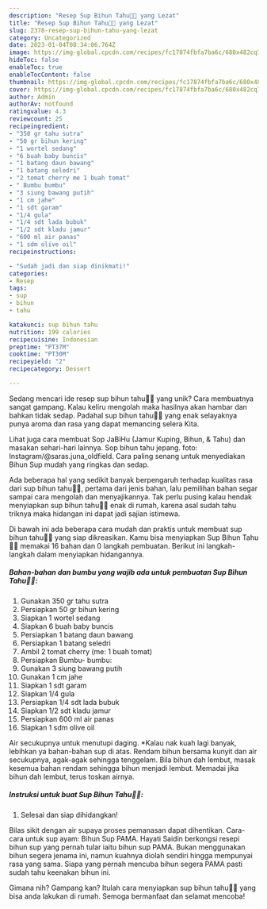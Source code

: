 ```yaml
---
description: "Resep Sup Bihun Tahu👩‍🍳 yang Lezat"
title: "Resep Sup Bihun Tahu👩‍🍳 yang Lezat"
slug: 2378-resep-sup-bihun-tahu-yang-lezat
category: Uncategorized
date: 2023-01-04T08:34:06.764Z
image: https://img-global.cpcdn.com/recipes/fc17874fbfa7ba6c/680x482cq70/sup-bihun-tahu-foto-resep-utama.jpg
hideToc: false
enableToc: true
enableTocContent: false
thumbnail: https://img-global.cpcdn.com/recipes/fc17874fbfa7ba6c/680x482cq70/sup-bihun-tahu-foto-resep-utama.jpg
cover: https://img-global.cpcdn.com/recipes/fc17874fbfa7ba6c/680x482cq70/sup-bihun-tahu-foto-resep-utama.jpg
author: Admin
authorAv: notfound
ratingvalue: 4.3
reviewcount: 25
recipeingredient:
- "350 gr tahu sutra"
- "50 gr bihun kering"
- "1 wortel sedang"
- "6 buah baby buncis"
- "1 batang daun bawang"
- "1 batang seledri"
- "2 tomat cherry me 1 buah tomat"
- " Bumbu bumbu"
- "3 siung bawang putih"
- "1 cm jahe"
- "1 sdt garam"
- "1/4 gula"
- "1/4 sdt lada bubuk"
- "1/2 sdt kladu jamur"
- "600 ml air panas"
- "1 sdm olive oil"
recipeinstructions:

- "Sudah jadi dan siap dinikmati!"
categories:
- Resep
tags:
- sup
- bihun
- tahu

katakunci: sup bihun tahu 
nutrition: 199 calories
recipecuisine: Indonesian
preptime: "PT37M"
cooktime: "PT30M"
recipeyield: "2"
recipecategory: Dessert

---
```





Sedang mencari ide resep sup bihun tahu👩‍🍳 yang unik? Cara membuatnya sangat gampang. Kalau keliru mengolah maka hasilnya akan hambar dan bahkan tidak sedap. Padahal sup bihun tahu👩‍🍳 yang enak selayaknya punya aroma dan rasa yang dapat memancing selera Kita.





Lihat juga cara membuat Sop JaBiHu (Jamur Kuping, Bihun, &amp; Tahu) dan masakan sehari-hari lainnya. Sop bihun tahu jepang. foto: Instagram/@saras.juna_oldfield. Cara paling senang untuk menyediakan Bihun Sup mudah yang ringkas dan sedap.

Ada beberapa hal yang sedikit banyak berpengaruh terhadap kualitas rasa dari sup bihun tahu👩‍🍳, pertama dari jenis bahan, lalu pemilihan bahan segar sampai cara mengolah dan menyajikannya. Tak perlu pusing kalau hendak menyiapkan sup bihun tahu👩‍🍳 enak di rumah, karena asal sudah tahu triknya maka hidangan ini dapat jadi sajian istimewa.






Di bawah ini ada beberapa cara mudah dan praktis untuk membuat sup bihun tahu👩‍🍳 yang siap dikreasikan. Kamu bisa menyiapkan Sup Bihun Tahu👩‍🍳 memakai 16 bahan dan 0 langkah pembuatan. Berikut ini langkah-langkah dalam menyiapkan hidangannya.

<!--inarticleads1-->

##### Bahan-bahan dan bumbu yang wajib ada untuk pembuatan Sup Bihun Tahu👩‍🍳:

1. Gunakan 350 gr tahu sutra
1. Persiapkan 50 gr bihun kering
1. Siapkan 1 wortel sedang
1. Siapkan 6 buah baby buncis
1. Persiapkan 1 batang daun bawang
1. Persiapkan 1 batang seledri
1. Ambil 2 tomat cherry (me: 1 buah tomat)
1. Persiapkan  Bumbu- bumbu:
1. Gunakan 3 siung bawang putih
1. Gunakan 1 cm jahe
1. Siapkan 1 sdt garam
1. Siapkan 1/4 gula
1. Persiapkan 1/4 sdt lada bubuk
1. Siapkan 1/2 sdt kladu jamur
1. Persiapkan 600 ml air panas
1. Siapkan 1 sdm olive oil


Air secukupnya untuk menutupi daging. *Kalau nak kuah lagi banyak, lebihkan ya bahan-bahan sup di atas. Rendam bihun bersama kunyit dan air secukupnya, agak-agak sehingga tenggelam. Bila bihun dah lembut, masak kesemua bahan rendam sehingga bihun menjadi lembut. Memadai jika bihun dah lembut, terus toskan airnya. 

<!--inarticleads2-->

##### Instruksi untuk buat Sup Bihun Tahu👩‍🍳:


1. Selesai dan siap dihidangkan!

Bilas sikit dengan air supaya proses pemanasan dapat dihentikan. Cara-cara untuk sup ayam: Bihun Sup PAMA. Hayati Saidin berkongsi resepi bihun sup yang pernah tular iaitu bihun sup PAMA. Bukan menggunakan bihun segera jenama ini, namun kuahnya diolah sendiri hingga mempunyai rasa yang sama. Siapa yang pernah mencuba bihun segera PAMA pasti sudah tahu keenakan bihun ini. 

Gimana nih? Gampang kan? Itulah cara menyiapkan sup bihun tahu👩‍🍳 yang bisa anda lakukan di rumah. Semoga bermanfaat dan selamat mencoba!

